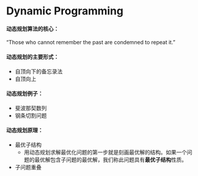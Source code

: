 # Dynamic Programming

#### 动态规划算法的核心：

“Those who cannot remember the past are condemned to repeat it.”

#### 动态规划的主要形式：

- 自顶向下的备忘录法
- 自顶向上

#### 动态规划例子：

- 斐波那契数列
- 钢条切割问题

#### 动态规划原理：

- 最优子结构
  - 用动态规划求解最优化问题的第一步就是刻画最优解的结构。如果一个问题的最优解包含子问题的最优解，我们称此问题具有**最优子结构**性质。
- 子问题重叠

